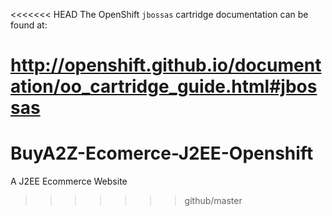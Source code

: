 <<<<<<< HEAD
The OpenShift `jbossas` cartridge documentation can be found at:

http://openshift.github.io/documentation/oo_cartridge_guide.html#jbossas
=======
# BuyA2Z-Ecomerce-J2EE-Openshift
A J2EE Ecommerce Website
>>>>>>> github/master
